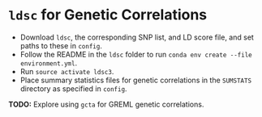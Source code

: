 # `ldsc` for Genetic Correlations

* Download `ldsc`, the corresponding SNP list, and LD score file, and set paths to these in `config`.
* Follow the README in the `ldsc` folder to run `conda env create --file environment.yml`.
* Run `source activate ldsc3`.
* Place summary statistics files for genetic correlations in the `SUMSTATS` directory as specified in `config`.

**TODO:** Explore using `gcta` for GREML genetic correlations.
